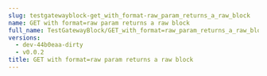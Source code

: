```yaml
---
slug: testgatewayblock-get_with_format-raw_param_returns_a_raw_block
name: GET with format=raw param returns a raw block
full_name: TestGatewayBlock/GET_with_format=raw_param_returns_a_raw_block
versions:
  - dev-44b0eaa-dirty
  - v0.0.2
title: GET with format=raw param returns a raw block
---
```


